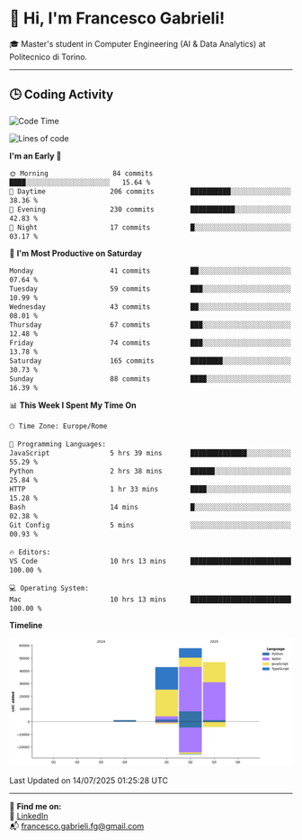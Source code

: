 # 👋 Hi, I'm Francesco Gabrieli!

🎓 Master's student in Computer Engineering (AI & Data Analytics) at Politecnico di Torino.  

---

## 🕒 Coding Activity

<!--START_SECTION:waka-->
![Code Time](http://img.shields.io/badge/Code%20Time-91%20hrs%2010%20mins-blue)

![Lines of code](https://img.shields.io/badge/From%20Hello%20World%20I%27ve%20Written-148.7%20thousand%20lines%20of%20code-blue)

**I'm an Early 🐤** 

```text
🌞 Morning                84 commits          ████░░░░░░░░░░░░░░░░░░░░░   15.64 % 
🌆 Daytime                206 commits         ██████████░░░░░░░░░░░░░░░   38.36 % 
🌃 Evening                230 commits         ███████████░░░░░░░░░░░░░░   42.83 % 
🌙 Night                  17 commits          █░░░░░░░░░░░░░░░░░░░░░░░░   03.17 % 
```
📅 **I'm Most Productive on Saturday** 

```text
Monday                   41 commits          ██░░░░░░░░░░░░░░░░░░░░░░░   07.64 % 
Tuesday                  59 commits          ███░░░░░░░░░░░░░░░░░░░░░░   10.99 % 
Wednesday                43 commits          ██░░░░░░░░░░░░░░░░░░░░░░░   08.01 % 
Thursday                 67 commits          ███░░░░░░░░░░░░░░░░░░░░░░   12.48 % 
Friday                   74 commits          ███░░░░░░░░░░░░░░░░░░░░░░   13.78 % 
Saturday                 165 commits         ████████░░░░░░░░░░░░░░░░░   30.73 % 
Sunday                   88 commits          ████░░░░░░░░░░░░░░░░░░░░░   16.39 % 
```


📊 **This Week I Spent My Time On** 

```text
🕑︎ Time Zone: Europe/Rome

💬 Programming Languages: 
JavaScript               5 hrs 39 mins       ██████████████░░░░░░░░░░░   55.29 % 
Python                   2 hrs 38 mins       ██████░░░░░░░░░░░░░░░░░░░   25.84 % 
HTTP                     1 hr 33 mins        ████░░░░░░░░░░░░░░░░░░░░░   15.28 % 
Bash                     14 mins             █░░░░░░░░░░░░░░░░░░░░░░░░   02.38 % 
Git Config               5 mins              ░░░░░░░░░░░░░░░░░░░░░░░░░   00.93 % 

🔥 Editors: 
VS Code                  10 hrs 13 mins      █████████████████████████   100.00 % 

💻 Operating System: 
Mac                      10 hrs 13 mins      █████████████████████████   100.00 % 
```

**Timeline**

![Lines of Code chart](https://raw.githubusercontent.com/francescogabrieli/francescogabrieli/main/assets/bar_graph.png)


 Last Updated on 14/07/2025 01:25:28 UTC
<!--END_SECTION:waka-->


---



🔗 **Find me on:**  
💼 [LinkedIn](https://www.linkedin.com/in/francesco-gabrieli)  
📬 francesco.gabrieli.fg@gmail.com  



